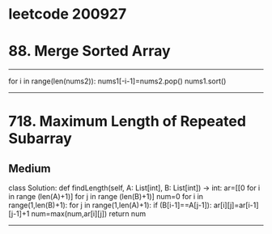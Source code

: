 leetcode  200927
=============

# 88. Merge Sorted Array
-------------
for i in range(len(nums2)):
    nums1[-i-1]=nums2.pop()
nums1.sort()

------------

# 718. Maximum Length of Repeated Subarray
Medium
-----------
class Solution:
    def findLength(self, A: List[int], B: List[int]) -> int:
        ar=[[0 for i in range (len(A)+1)] for j in range (len(B)+1)]
        num=0
        for i in range(1,len(B)+1):
            for j in range(1,len(A)+1):
                if (B[i-1]==A[j-1]):
                    ar[i][j]=ar[i-1][j-1]+1
                    num=max(num,ar[i][j])
        return num
        

------------
